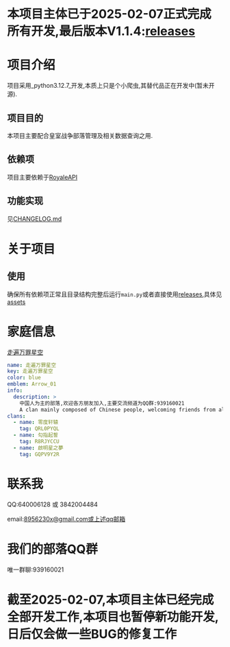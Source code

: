 # 本项目主体已于2025-02-07正式完成所有开发,最后版本V1.1.4:[releases](https://github.com/Arshtyi/RoyaleAnalyze/releases)

# 项目介绍

项目采用_python3.12.7_开发,本质上只是个小爬虫,其替代品正在开发中(暂未开源).

## 项目目的

本项目主要配合皇室战争部落管理及相关数据查询之用.

## 依赖项

项目主要依赖于[RoyaleAPI](https://royaleapi.com/)

## 功能实现

见[CHANGELOG.md](https://github.com/Arshtyi/RoyaleAnalyze/blob/main/CHANGELOG.md)

# 关于项目
## 使用
确保所有依赖项正常且目录结构完整后运行`main.py`或者直接使用[releases](https://github.com/Arshtyi/RoyaleAnalyze/releases),具体见[assets](https://github.com/Arshtyi/RoyaleAnalyze/tree/main/assets)

# 家庭信息

[走遍万罪星空](https://github.com/Arshtyi/RoyaleAnalyze/blob/main/%E8%B5%B0%E9%81%8D%E4%B8%87%E7%BD%AA%E6%98%9F%E7%A9%BA.yml "家庭信息")

```yml
name: 走遍万罪星空
key: 走遍万罪星空
color: blue
emblem: Arrow_01
info:
  description: >
    中国人为主的部落,欢迎各方朋友加入,主要交流频道为QQ群:939160021
    A clan mainly composed of Chinese people, welcoming friends from all sides to join. The main communication channel is QQ group: 939160021
clans:
  - name: 零度轩辕
    tag: QRL0PYQL
  - name: 勾指起誓
    tag: R8RJYCCU
  - name: 啟明星之夢
    tag: GQPV9Y2R
```
# 联系我
QQ:640006128 或 3842004484

email:8956230x@gmail.com或上述qq邮箱
# 我们的部落QQ群
唯一群聊:939160021
# 截至2025-02-07,本项目主体已经完成全部开发工作,本项目也暂停新功能开发,日后仅会做一些BUG的修复工作